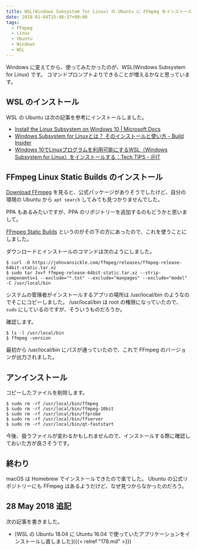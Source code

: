 ```yaml
---
title: WSL(Windows Subsystem for Linux) の Ubuntu に FFmpeg をインストールする
date: 2018-01-04T15:48:37+09:00
tags:
  - FFmpeg
  - Linux
  - Ubuntu
  - Windows
  - WSL
---
```


Windows に変えてから、使ってみたかったのが、WSL(Windows Subsystem for Linux) です。
コマンドプロンプトよりできることが増えるかなと思っています。

<!--more-->

## WSL のインストール

WSL の Ubuntu は次の記事を参考にインストールしました。

* [Install the Linux Subsystem on Windows 10 | Microsoft Docs](https://docs.microsoft.com/ja-jp/windows/wsl/install-win10)
* [Windows Subsystem for Linuxとは？ そのインストールと使い方 - Build Insider](http://www.buildinsider.net/enterprise/wsl/01)
* [Windows 10でLinuxプログラムを利用可能にするWSL（Windows Subsystem for Linux）をインストールする：Tech TIPS - ＠IT](http://www.atmarkit.co.jp/ait/articles/1608/08/news039.html)

## FFmpeg Linux Static Builds のインストール

[Download FFmpeg](https://www.ffmpeg.org/download.html) を見ると、公式パッケージがありそうでしたけど、自分の環境の Ubuntu から `apt search` してみても見つかりませんでした。

PPA もあるみたいですが、PPA のリポジトリーを追加するのもどうかと思いまして。

[FFmpeg Static Builds](https://www.johnvansickle.com/ffmpeg/) というのがその下の方にあったので、これを使うことにしました。

ダウンロードとインストールのコマンドは次のようにしました。

```
$ curl -O https://johnvansickle.com/ffmpeg/releases/ffmpeg-release-64bit-static.tar.xz
$ sudo tar Jxvf ffmpeg-release-64bit-static.tar.xz --strip-components=1 --exclude="*.txt" --exclude="manpages" --exclude="model" -C /usr/local/bin
```

システムの管理者がインストールするアプリの場所は /usr/local/bin のようなのでそこにコピーしました。
/usr/local/bin は root の権限になっていたので、`sudo` にしているのですが、そういうものだろうか。

確認します。

```
$ ls -l /usr/local/bin
$ ffmpeg -version
```

最初から /usr/local/bin にパスが通っていたので、これで FFmpeg のバージョンが出力されました。

## アンインストール

コピーしたファイルを削除します。

```
$ sudo rm -rf /usr/local/bin/ffmpeg
$ sudo rm -rf /usr/local/bin/ffmpeg-10bit
$ sudo rm -rf /usr/local/bin/ffprobe
$ sudo rm -rf /usr/local/bin/ffserver
$ sudo rm -rf /usr/local/bin/qt-faststart
```

今後、扱うファイルが変わるかもしれませんので、インストールする際に確認しておいた方が良さそうです。

## 終わり

macOS は Homebrew でインストールできたので楽でした。
Ubuntu の公式リポジトリーにも FFmpeg はあるようだけど、なぜ見つからなかったのだろう。

## 28 May 2018 追記

次の記事を書きました。

* [WSL の Ubuntu 18.04 に Utuntu 16.04 で使っていたアプリケーションをインストールし直しました]({{< relref "178.md" >}})

